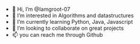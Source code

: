 - 👋 Hi, I’m @Iamgroot-07
- 👀 I’m interested in Algorithms and datastructures
- 🌱 I’m currently learning Python, Java, Javascript
- 💞️ I’m looking to collaborate on great projects
- 📫 you can reach me through Github

<!---
Iamgroot-07/Iamgroot-07 is a ✨ special ✨ repository because its `README.md` (this file) appears on your GitHub profile.
You can click the Preview link to take a look at your changes.
--->
